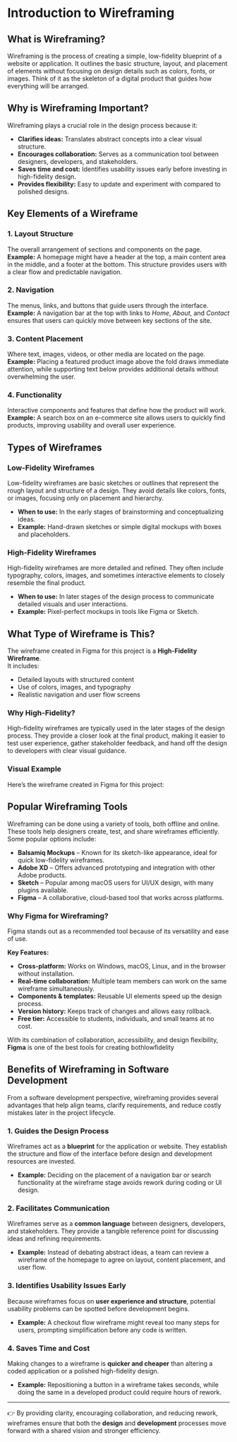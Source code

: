 # Introduction to Wireframing

## What is Wireframing?
Wireframing is the process of creating a simple, low-fidelity blueprint of a website or application. It outlines the basic structure, layout, and placement of elements without focusing on design details such as colors, fonts, or images. Think of it as the skeleton of a digital product that guides how everything will be arranged.

## Why is Wireframing Important?
Wireframing plays a crucial role in the design process because it:
- **Clarifies ideas:** Translates abstract concepts into a clear visual structure.  
- **Encourages collaboration:** Serves as a communication tool between designers, developers, and stakeholders.  
- **Saves time and cost:** Identifies usability issues early before investing in high-fidelity design.  
- **Provides flexibility:** Easy to update and experiment with compared to polished designs.

## Key Elements of a Wireframe

### 1. Layout Structure
The overall arrangement of sections and components on the page.  
**Example:** A homepage might have a header at the top, a main content area in the middle, and a footer at the bottom. This structure provides users with a clear flow and predictable navigation.

### 2. Navigation
The menus, links, and buttons that guide users through the interface.  
**Example:** A navigation bar at the top with links to *Home*, *About*, and *Contact* ensures that users can quickly move between key sections of the site.

### 3. Content Placement
Where text, images, videos, or other media are located on the page.  
**Example:** Placing a featured product image above the fold draws immediate attention, while supporting text below provides additional details without overwhelming the user.

### 4. Functionality
Interactive components and features that define how the product will work.  
**Example:** A search box on an e-commerce site allows users to quickly find products, improving usability and overall user experience.

## Types of Wireframes

### Low-Fidelity Wireframes
Low-fidelity wireframes are basic sketches or outlines that represent the rough layout and structure of a design. They avoid details like colors, fonts, or images, focusing only on placement and hierarchy.  
- **When to use:** In the early stages of brainstorming and conceptualizing ideas.  
- **Example:** Hand-drawn sketches or simple digital mockups with boxes and placeholders.  

### High-Fidelity Wireframes
High-fidelity wireframes are more detailed and refined. They often include typography, colors, images, and sometimes interactive elements to closely resemble the final product.  
- **When to use:** In later stages of the design process to communicate detailed visuals and user interactions.  
- **Example:** Pixel-perfect mockups in tools like Figma or Sketch.  

## What Type of Wireframe is This?
The wireframe created in Figma for this project is a **High-Fidelity Wireframe**.  
It includes:
- Detailed layouts with structured content  
- Use of colors, images, and typography  
- Realistic navigation and user flow screens  

### Why High-Fidelity?
High-fidelity wireframes are typically used in the later stages of the design process. They provide a closer look at the final product, making it easier to test user experience, gather stakeholder feedback, and hand off the design to developers with clear visual guidance.

### Visual Example
Here’s the wireframe created in Figma for this project:


## Popular Wireframing Tools

Wireframing can be done using a variety of tools, both offline and online. These tools help designers create, test, and share wireframes efficiently. Some popular options include:

- **Balsamiq Mockups** – Known for its sketch-like appearance, ideal for quick low-fidelity wireframes.  
- **Adobe XD** – Offers advanced prototyping and integration with other Adobe products.  
- **Sketch** – Popular among macOS users for UI/UX design, with many plugins available.  
- **Figma** – A collaborative, cloud-based tool that works across platforms.  

### Why Figma for Wireframing?
Figma stands out as a recommended tool because of its versatility and ease of use.  

**Key Features:**
- **Cross-platform:** Works on Windows, macOS, Linux, and in the browser without installation.  
- **Real-time collaboration:** Multiple team members can work on the same wireframe simultaneously.  
- **Components & templates:** Reusable UI elements speed up the design process.  
- **Version history:** Keeps track of changes and allows easy rollback.  
- **Free tier:** Accessible to students, individuals, and small teams at no cost.  

 With its combination of collaboration, accessibility, and design flexibility, **Figma** is one of the best tools for creating bothlowfidelity


## Benefits of Wireframing in Software Development

From a software development perspective, wireframing provides several advantages that help align teams, clarify requirements, and reduce costly mistakes later in the project lifecycle.

### 1. Guides the Design Process
Wireframes act as a **blueprint** for the application or website. They establish the structure and flow of the interface before design and development resources are invested.  
- **Example:** Deciding on the placement of a navigation bar or search functionality at the wireframe stage avoids rework during coding or UI design.

### 2. Facilitates Communication
Wireframes serve as a **common language** between designers, developers, and stakeholders. They provide a tangible reference point for discussing ideas and refining requirements.  
- **Example:** Instead of debating abstract ideas, a team can review a wireframe of the homepage to agree on layout, content placement, and user flow.

### 3. Identifies Usability Issues Early
Because wireframes focus on **user experience and structure**, potential usability problems can be spotted before development begins.  
- **Example:** A checkout flow wireframe might reveal too many steps for users, prompting simplification before any code is written.

### 4. Saves Time and Cost
Making changes to a wireframe is **quicker and cheaper** than altering a coded application or a polished high-fidelity design.  
- **Example:** Repositioning a button in a wireframe takes seconds, while doing the same in a developed product could require hours of rework.

---

👉 By providing clarity, encouraging collaboration, and reducing rework, wireframes ensure that both the **design** and **development** processes move forward with a shared vision and stronger efficiency.
